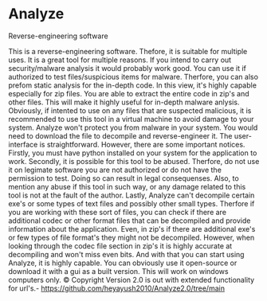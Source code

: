 # Analyze
Reverse-engineering software

This is a reverse-engineering software. Thefore, it is suitable for multiple uses. It is a great tool for multiple reasons. If you intend to carry out security/malware analysis it would probably work good. You can use it if authorized to test files/suspicious items for malware. Therfore, you can also prefom static analysis for the in-depth code. In this view, it's highly capable especially for zip files. You are able to extract the entire code in zip's and other files. This will make it highly useful for in-depth malware anlysis. Obviously, if intented to use on any files that are suspected malicious, it is recommended to use this tool in a virtual machine to avoid damage to your system. Analyze won't protect you from malware in your system. You would need to download the file to decompile and reverse-engineer it. The user-interface is straightforward. However, there are some important notices. Firstly, you must have python installed on your system for the application to work. Secondly, it is possible for this tool to be abused. Therfore, do not use it on legimate software you are not authorized or do not have the permission to test. Doing so can result in legal consequenses. Also, to mention any abuse if this tool in such way, or any damage related to this tool is not at the fault of the author. Lastly, Analyze can't decompile certain exe's or some types of text files and possibly other small types. Therfore if you are working with these sort of files, you can check if there are additional codec or other format files that can be decompiled and provide information about the application. Even, in zip's if there are additional exe's or few types of file format's they might not be decompiled. However, when looking through the codec file section in zip's it is highly accurate at decompiling and won't miss even bits. And with that you can start using Analyze, it is highly capable. You can obviously use it open-source or download it with a gui as a built version. This will work on windows computers only.
© Copyright
Version 2.0 is out with extended functionality for url's.- https://github.com/heyayush2010/Analyze2.0/tree/main
